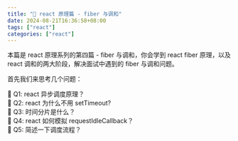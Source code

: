 ```yaml
---
title: "📝 react 原理篇 - fiber 与调和"
date: 2024-08-21T16:36:58+08:00
tags: ["react"]
categories: ["react"]
---
```


本篇是 react 原理系列的第四篇 - fiber 与调和，你会学到 react fiber 原理，以及 react 调和的两大阶段，解决面试中遇到的 fiber 与调和问题。

<!--more-->

首先我们来思考几个问题：

🤔 Q1: react 异步调度原理？  
🤔 Q2: react 为什么不用 setTimeout?  
🤔 Q3: 时间分片是什么？  
🤔 Q4: react 如何模拟 requestIdleCallback？  
🤔 Q5: 简述一下调度流程？
